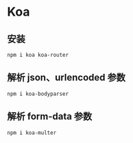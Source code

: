 # Koa

## 安装

```shell
npm i koa koa-router
```

## 解析 json、urlencoded 参数

```shell
npm i koa-bodyparser
```

## 解析 form-data 参数

```shell
npm i koa-multer
```
